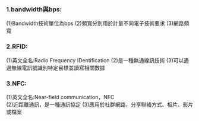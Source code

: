 ### 1.bandwidth與bps:
(1)Bandwidth技術單位為bps
(2)頻寬分別用於計量不同電子技術要求
(3)網路頻寬
                 
### 2.RFID:
(1)英文全名:Radio Frequency IDentification
(2)是一種無通線訊技術
(3)可以通過無線電訊號識別特定目標並讀寫相關數據
       
### 3.NFC:
(1)英文全名:Near-field communication，NFC       
(2)近距離通訊，是一種通訊協定
(3)應用於社群網路，分享聯絡方式、相片、影片或檔案

